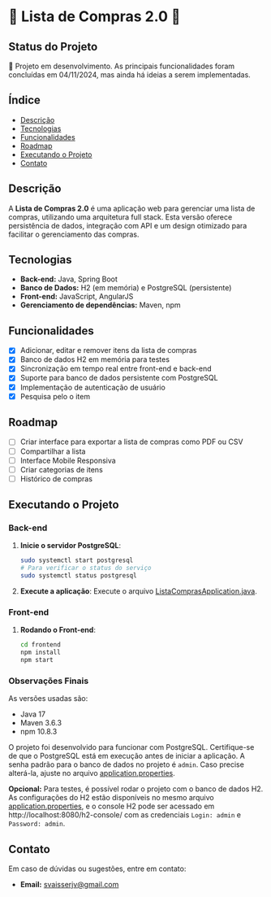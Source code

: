 # 🛒 Lista de Compras 2.0 🛒

## Status do Projeto

🚧 Projeto em desenvolvimento. As principais funcionalidades foram concluídas em 04/11/2024, mas ainda há ideias a serem implementadas.

## Índice

- [Descrição](#descrição)
- [Tecnologias](#tecnologias)
- [Funcionalidades](#funcionalidades)
- [Roadmap](#roadmap)
- [Executando o Projeto](#executando-o-projeto)
- [Contato](#contato)

## Descrição

A **Lista de Compras 2.0** é uma aplicação web para gerenciar uma lista de compras, utilizando uma arquitetura full stack. Esta versão oferece persistência de dados, integração com API e um design otimizado para facilitar o gerenciamento das compras.

## Tecnologias

- **Back-end:** Java, Spring Boot
- **Banco de Dados:** H2 (em memória) e PostgreSQL (persistente)
- **Front-end:** JavaScript, AngularJS
- **Gerenciamento de dependências:** Maven, npm

## Funcionalidades

- [X] Adicionar, editar e remover itens da lista de compras
- [X] Banco de dados H2 em memória para testes
- [X] Sincronização em tempo real entre front-end e back-end
- [X] Suporte para banco de dados persistente com PostgreSQL
- [X] Implementação de autenticação de usuário
- [X] Pesquisa pelo o item

## Roadmap

- [ ] Criar interface para exportar a lista de compras como PDF ou CSV
- [ ] Compartilhar a lista
- [ ] Interface Mobile Responsiva
- [ ] Criar categorias de itens
- [ ] Histórico de compras

## Executando o Projeto

### Back-end

1. **Inicie o servidor PostgreSQL**:
   ```bash
   sudo systemctl start postgresql 
   # Para verificar o status do serviço
   sudo systemctl status postgresql
   ```
   
2. **Execute a aplicação**:
    Execute o arquivo [ListaComprasApplication.java](backend/listaCompras/src/main/java/br/com/svaisser/listaCompras/ListaComprasApplication.java).

### Front-end

1. **Rodando o Front-end**:
   ```bash
   cd frontend
   npm install
   npm start
   ```

### Observações Finais

As versões usadas são:

- Java 17
- Maven 3.6.3
- npm 10.8.3

O projeto foi desenvolvido para funcionar com PostgreSQL. Certifique-se de que o PostgreSQL está em execução antes de iniciar a aplicação. A senha padrão para o banco de dados no projeto é `admin`. Caso precise alterá-la, ajuste no arquivo [application.properties](backend/listaCompras/src/main/resources/application.properties).

**Opcional:** Para testes, é possível rodar o projeto com o banco de dados H2. As configurações do H2 estão disponíveis no mesmo arquivo [application.properties](backend/listaCompras/src/main/resources/application.properties), e o console H2 pode ser acessado em http://localhost:8080/h2-console/ com as credenciais `Login: admin` e `Password: admin`.

## Contato

Em caso de dúvidas ou sugestões, entre em contato:
- **Email:** svaisserjv@gmail.com
  